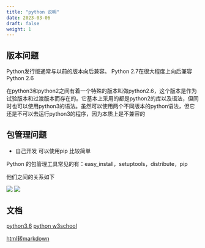 ```yaml
---
title: "python 说明"
date: 2023-03-06
draft: false
weight: 1
---
```



## 版本问题

Python发行版通常与以前的版本向后兼容。 Python 2.7在很大程度上向后兼容Python 2.6

在python3和python2之间有着一个特殊的版本叫做python2.6，这个版本是作为试验版本和过渡版本而存在的。它基本上采用的都是python2的库以及语法，但同时也可以使用python3的语法。虽然可以使用两个不同版本的python语法，但它还是不可以去运行python3的程序，因为本质上是不兼容的


## 包管理问题

+ 自己开发 可以使用pip 比较简单

Python 的包管理工具常见的有：easy_install，setuptools，distribute，pip

他们之间的关系如下

![][img2]
![][img2_]


## 文档

[python3.6](https://docs.python.org/zh-cn/3.6/tutorial/index.html)
[python w3school](https://www.w3school.com.cn/python/index.asp)

[html转markdown](https://tooltt.com/html2markdown/)

[img2]:../.././imgs/python3/caxm7ptkkz/1603920-20191003112142297-24255410.png
[img2_]:../../../imgs/python3/caxm7ptkkz/1603920-20191003112142297-24255410.png
